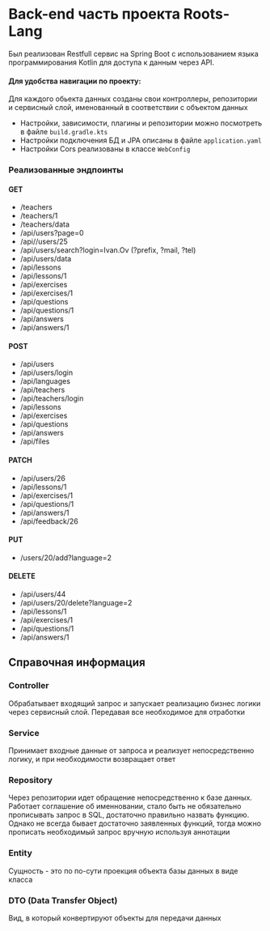 # Back-end часть проекта Roots-Lang

Был реализован Restfull сервис на Spring Boot с использованием языка программирования Kotlin
для доступа к данным через API.

#### Для удобства навигации по проекту:

Для каждого обьекта данных созданы свои контроллеры, репозитории и сервисный слой, именованный в соответствии с объектом
данных

* Настройки, зависимости, плагины и репозитории можно посмотреть в файле `build.gradle.kts`
* Настройки подключения БД и JPA описаны в файле `application.yaml`
* Настройки Cors реализованы в классе `WebConfig`

### Реализованные эндпоинты

#### GET

* /teachers
* /teachers/1
* /teachers/data
* /api/users?page=0
* /api//users/25
* /api/users/search?login=Ivan.Ov (?prefix, ?mail, ?tel)
* /api/users/data
* /api/lessons
* /api/lessons/1
* /api/exercises
* /api/exercises/1
* /api/questions
* /api/questions/1
* /api/answers
* /api/answers/1

#### POST

* /api/users
* /api/users/login
* /api/languages
* /api/teachers
* /api/teachers/login
* /api/lessons
* /api/exercises
* /api/questions
* /api/answers
* /api/files

#### PATCH

* /api/users/26
* /api/lessons/1
* /api/exercises/1
* /api/questions/1
* /api/answers/1
* /api/feedback/26

#### PUT

* /users/20/add?language=2

#### DELETE

* /api/users/44
* /api/users/20/delete?language=2
* /api/lessons/1
* /api/exercises/1
* /api/questions/1
* /api/answers/1

## Справочная информация
### Controller

Обрабатывает входящий запрос и запускает реализацию бизнес логики через сервисный слой. Передавая все необходимое для
отработки

### Service

Принимает входные данные от запроса и реализует непосредственно логику, и при необходимости возвращает ответ

### Repository

Через репозитории идет обращение непосредственно к базе данных. Работает соглашение об именновании, стало быть не
обязательно прописывать запрос в SQL, достаточно правильно назвать функцию. Однако не всегда бывает достаточно
заявленных функций, тогда можно прописать необходимый запрос вручную используя аннотации

### Entity

Сущность - это по по-сути проекция объекта базы данных в виде класса

### DTO (Data Transfer Object)

Вид, в который конвертируют объекты для передачи данных

